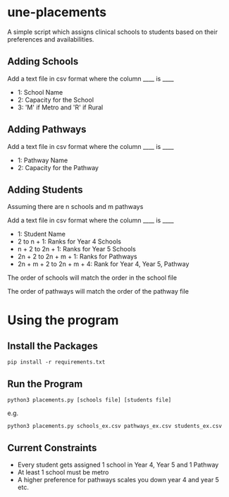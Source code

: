 # une-placements

A simple script which assigns clinical schools to students based on their preferences and availabilities.

## Adding Schools

Add a text file in csv format where the column ____ is ____
- 1: School Name
- 2: Capacity for the School
- 3: 'M' if Metro and 'R' if Rural

## Adding Pathways

Add a text file in csv format where the column ____ is ____
- 1: Pathway Name
- 2: Capacity for the Pathway

## Adding Students

Assuming there are n schools and m pathways

Add a text file in csv format where the column ____ is ____

- 1: Student Name
- 2 to n + 1: Ranks for Year 4 Schools
- n + 2 to 2n + 1: Ranks for Year 5 Schools
- 2n + 2 to 2n + m + 1: Ranks for Pathways
- 2n + m + 2 to 2n + m + 4: Rank for Year 4, Year 5, Pathway

The order of schools will match the order in the school file

The order of pathways will match the order of the pathway file

# Using the program

## Install the Packages

```pip install -r requirements.txt```

## Run the Program

```python3 placements.py [schools file] [students file]```

e.g.

```python3 placements.py schools_ex.csv pathways_ex.csv students_ex.csv```

## Current Constraints
- Every student gets assigned 1 school in Year 4, Year 5 and 1 Pathway
- At least 1 school must be metro
- A higher preference for pathways scales you down year 4 and year 5 etc.